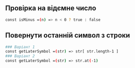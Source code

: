## Провірка на відємне число
```sh
const isMinus =(n) => n < 0 ? true : false
```
## Повернути останній символ з строки
```sh
### Варіант 1
const getLaterSymbol =(str) => str[ str.length-1 ]
### Варіант 2
const getLaterSymbol =(str) => str.at(-1)
```


